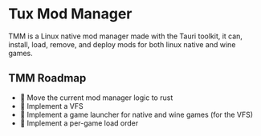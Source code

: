# Tux Mod Manager
TMM is a Linux native mod manager made with the Tauri toolkit, it can, install, load, remove, and deploy mods for both linux native and wine games.

## TMM Roadmap
 - 🔴 Move the current mod manager logic to rust
 - 🔴 Implement a VFS
 - 🔴 Implement a game launcher for native and wine games (for the VFS)
 - 🔴 Implement a per-game load order
